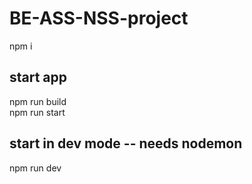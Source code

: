 # BE-ASS-NSS-project

npm i

## start app
npm run build\
npm run start

## start in dev mode -- needs nodemon
npm run dev
